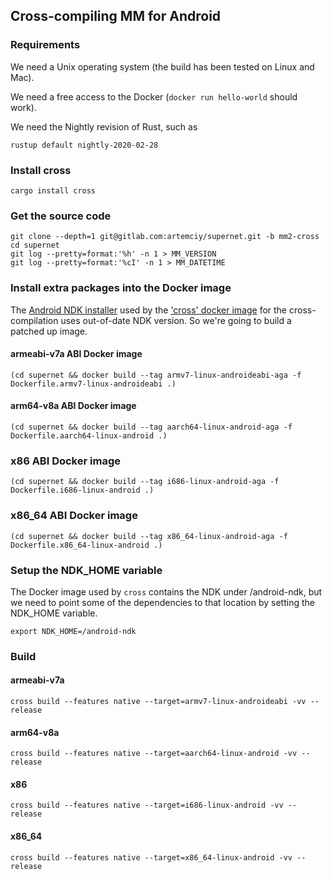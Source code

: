 ## Cross-compiling MM for Android

### Requirements

We need a Unix operating system (the build has been tested on Linux and Mac).

We need a free access to the Docker (`docker run hello-world` should work).

We need the Nightly revision of Rust, such as

    rustup default nightly-2020-02-28

### Install cross

    cargo install cross

### Get the source code

    git clone --depth=1 git@gitlab.com:artemciy/supernet.git -b mm2-cross
    cd supernet
    git log --pretty=format:'%h' -n 1 > MM_VERSION
    git log --pretty=format:'%cI' -n 1 > MM_DATETIME

### Install extra packages into the Docker image

The [Android NDK installer](https://github.com/rust-embedded/cross/tree/master/docker/android-ndk.sh) used by the ['cross' docker image](https://github.com/rust-embedded/cross/tree/master/docker/armv7-linux-androideabi) for the cross-compilation uses out-of-date NDK version. So we're going to build a patched up image.

#### armeabi-v7a ABI Docker image

    (cd supernet && docker build --tag armv7-linux-androideabi-aga -f Dockerfile.armv7-linux-androideabi .)

#### arm64-v8a ABI Docker image

    (cd supernet && docker build --tag aarch64-linux-android-aga -f Dockerfile.aarch64-linux-android .)

### x86 ABI Docker image

    (cd supernet && docker build --tag i686-linux-android-aga -f Dockerfile.i686-linux-android .)

### x86_64 ABI Docker image

    (cd supernet && docker build --tag x86_64-linux-android-aga -f Dockerfile.x86_64-linux-android .)

### Setup the NDK_HOME variable

The Docker image used by `cross` contains the NDK under /android-ndk,
but we need to point some of the dependencies to that location
by setting the NDK_HOME variable.

    export NDK_HOME=/android-ndk

### Build

#### armeabi-v7a

    cross build --features native --target=armv7-linux-androideabi -vv --release

#### arm64-v8a

    cross build --features native --target=aarch64-linux-android -vv --release

#### x86

    cross build --features native --target=i686-linux-android -vv --release

#### x86_64

    cross build --features native --target=x86_64-linux-android -vv --release

